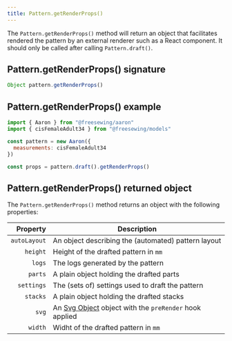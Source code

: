 ```yaml
---
title: Pattern.getRenderProps()
---
```


The `Pattern.getRenderProps()` method will return an object that
facilitates rendered the pattern by an external renderer such as
a React component. It should only be called after calling `Pattern.draft()`.

## Pattern.getRenderProps() signature

```js
Object pattern.getRenderProps()
```

## Pattern.getRenderProps() example

```js
import { Aaron } from "@freesewing/aaron"
import { cisFemaleAdult34 } from "@freesewing/models"

const pattern = new Aaron({
  measurements: cisFemaleAdult34
})

const props = pattern.draft().getRenderProps()
```

## Pattern.getRenderProps() returned object

The `Pattern.getRenderProps()` method returns an object with 
the following properties:

| Property | Description |
| --------:| ----------- |
| `autoLayout` | An object describing the (automated) pattern layout |
| `height` | Height of the drafted pattern in `mm` |
| `logs` | The logs generated by the pattern |
| `parts` | A plain object holding the drafted parts |
| `settings` | The (sets of) settings used to draft the pattern |
| `stacks` | A plain object holding the drafted stacks |
| `svg` | An [Svg Object](/reference/api/svg/) object with the `preRender` hook applied |
| `width` | Widht of the drafted pattern in `mm` |

